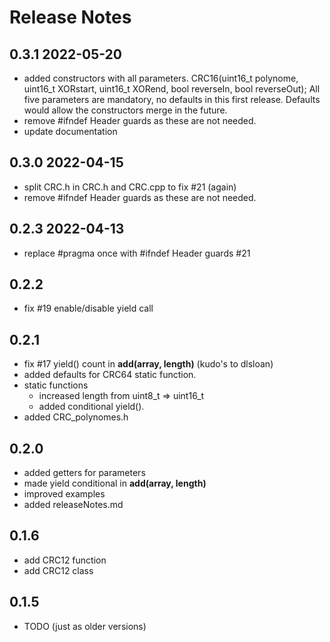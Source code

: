 
# Release Notes

## 0.3.1  2022-05-20

- added constructors with all parameters. 
  CRC16(uint16_t polynome, uint16_t XORstart, uint16_t XORend, bool reverseIn, bool reverseOut);
  All five parameters are mandatory, no defaults in this first release. 
  Defaults would allow the constructors merge in the future.
- remove #ifndef Header guards as these are not needed.
- update documentation


## 0.3.0  2022-04-15

- split CRC.h in CRC.h and CRC.cpp to fix #21 (again)
- remove #ifndef Header guards as these are not needed.


## 0.2.3  2022-04-13

- replace #pragma once with #ifndef Header guards  #21


## 0.2.2

- fix #19 enable/disable yield call


## 0.2.1

- fix #17 yield() count in **add(array, length)**
  (kudo's to dlsloan)
- added defaults for CRC64 static function.
- static functions
  - increased length from uint8_t => uint16_t
  - added conditional yield().
- added CRC_polynomes.h


## 0.2.0

- added getters for parameters 
- made yield conditional in **add(array, length)**
- improved examples
- added releaseNotes.md


## 0.1.6

- add CRC12 function
- add CRC12 class


## 0.1.5

- TODO (just as older versions)


